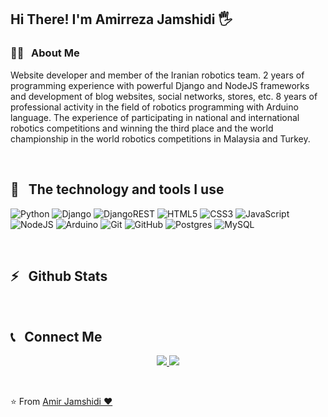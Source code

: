 <h2>Hi There! I'm Amirreza Jamshidi 🖐</h2>

<h3>👨‍💻 &nbsp; About Me</h3>

Website developer and member of the Iranian robotics team. 2 years of programming experience with powerful Django and NodeJS frameworks and development of blog websites, social networks, stores, etc. 8 years of professional activity in the field of robotics programming with Arduino language. The experience of participating in national and international robotics competitions and winning the third place and the world championship in the world robotics competitions in Malaysia and Turkey.

<br />

<h2>🔧 &nbsp; The technology and tools I use</h2>

![Python](https://img.shields.io/badge/python-3670A0?style=for-the-badge&logo=python&logoColor=ffdd54) ![Django](https://img.shields.io/badge/django-%23092E20.svg?style=for-the-badge&logo=django&logoColor=white) ![DjangoREST](https://img.shields.io/badge/DJANGO-REST-ff1709?style=for-the-badge&logo=django&logoColor=white&color=ff1709&labelColor=gray) ![HTML5](https://img.shields.io/badge/html5-%23E34F26.svg?style=for-the-badge&logo=html5&logoColor=white) ![CSS3](https://img.shields.io/badge/css3-%231572B6.svg?style=for-the-badge&logo=css3&logoColor=white) ![JavaScript](https://img.shields.io/badge/javascript-%23323330.svg?style=for-the-badge&logo=javascript&logoColor=%23F7DF1E) ![NodeJS](https://img.shields.io/badge/node.js-6DA55F?style=for-the-badge&logo=node.js&logoColor=white) ![Arduino](https://img.shields.io/badge/-Arduino-00979D?style=for-the-badge&logo=Arduino&logoColor=white)
![Git](https://img.shields.io/badge/git-%23F05033.svg?style=for-the-badge&logo=git&logoColor=white) ![GitHub](https://img.shields.io/badge/github-%23121011.svg?style=for-the-badge&logo=github&logoColor=white) ![Postgres](https://img.shields.io/badge/postgres-%23316192.svg?style=for-the-badge&logo=postgresql&logoColor=white) ![MySQL](https://img.shields.io/badge/mysql-%2300f.svg?style=for-the-badge&logo=mysql&logoColor=white)

<br />

<h2>⚡️ &nbsp; Github Stats</h2>

<br />

<h2>📞 &nbsp; Connect Me </h2>

<p align="center">
  <a href="https://github.com/Amir01dev">
    <img src="https://img.shields.io/badge/Website-www.github.com-blue?style=flat&logo=google-chrome" />
  </a>
  <a href="https://t.me/Amir01dev/">
    <img src="https://img.shields.io/badge/Telegram-@Amir01dev-blue?style=flat&logo=telegram" />
  </a>
</p>

<br />

⭐️ From [Amir Jamshidi ❤️](https://github.com/Amir01dev)
